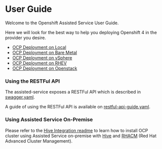 # User Guide

Welcome to the Openshift Assisted Service User Guide.

Here we will look for the best way to help you deploying Openshift 4 in the provider you desire.

 - [OCP Deployment on Local](deploy-on-local.md)
 - [OCP Deployment on Bare Metal](deploy-on-bare-metal.md)
 - [OCP Deployment on vSphere](deploy-on-vsphere.md)
 - [OCP Deployment on RHEV](deploy-on-RHEV.md)
 - [OCP Deployment on Openstack](deploy-on-OSP.md)

### Using the RESTFul API

The assisted-service exposes a RESTFul API which is described in [swagger.yaml](../../swagger.yaml).

A guide of using the RESTFul API is available on [restful-api-guide.yaml](./restful-api-guide.md).

### Using Assisted Service On-Premise

Please refer to the [Hive Integration readme](../hive-integration/README.md) to learn how to install OCP cluster using Assisted Service on-premise with [Hive](https://github.com/openshift/hive/) and [RHACM](https://github.com/open-cluster-management) (Red Hat Advanced Cluster Management).
